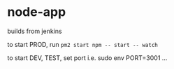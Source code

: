 # node-app

builds from jenkins

to start PROD, run `pm2 start npm -- start -- watch`

to start DEV, TEST, set port i.e. sudo env PORT=3001 ...
